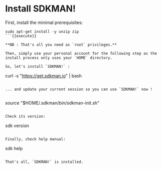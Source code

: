 # Install SDKMAN!

First, install the minimal prerequisites:

```
sudo apt-get install -y unzip zip
```{{execute}}

**NB : That's all you need as `root` privileges.**

Then, simply use your personal account for the following step as the
install process only uses your `HOME` directory.

So, let's install `SDKMAN!` :

```
curl -s "https://get.sdkman.io" | bash
```{{execute}}

... and update your current session so you can use `SDKMAN!` now !


```
source "$HOME/.sdkman/bin/sdkman-init.sh"
```{{execute}}

Check its version:

```
sdk version
```{{execute}}

Finally, check help manual:

```
sdk help
```{{execute}}

That's all, `SDKMAN!` is installed.